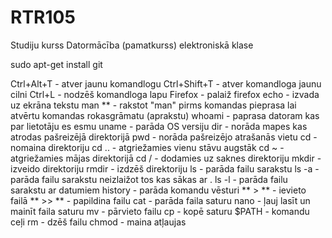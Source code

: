 # RTR105
Studiju kurss Datormācība (pamatkurss) elektroniskā klase

sudo apt-get install git

Ctrl+Alt+T      - atver jaunu komandlogu
Ctrl+Shift+T    - atver komandloga jaunu cilni
Ctrl+L          - nodzēš komandloga lapu
Firefox         - palaiž firefox
echo            - izvada uz ekrāna tekstu
man **          - rakstot "man" pirms komandas pieprasa lai atvērtu komandas rokasgrāmatu (aprakstu)
whoami          - paprasa datoram kas par lietotāju es esmu
uname           - parāda OS versiju
dir             - norāda mapes kas atrodas pašreizējā direktorijā
pwd             - norāda pašreizējo atrašanās vietu
cd              - nomaina direktoriju
cd ..           - atgriežamies vienu stāvu augstāk
cd ~            - atgriežamies mājas direktorijā
cd /            - dodamies uz saknes direktoriju
mkdir           - izveido direktoriju
rmdir           - izdzēš direktoriju
ls              - parāda failu sarakstu
ls -a           - parāda failu sarakstu neizlaižot tos kas sākas ar .
ls -l           - parāda failu sarakstu ar datumiem
history         - parāda komandu vēsturi
** > **         - ievieto failā
** >> **        - papildina failu
cat             - parāda faila saturu
nano            - ļauj lasīt un mainīt faila saturu
mv              - pārvieto failu
cp              - kopē saturu
$PATH           - komandu ceļi
rm              - dzēš failu
chmod           - maina atļaujas
